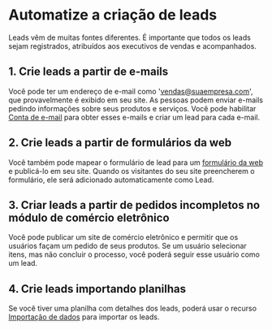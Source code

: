 # Automatize a criação de leads


Leads vêm de muitas fontes diferentes. É importante que todos os leads sejam registrados, atribuídos aos executivos de vendas e acompanhados.


## 1. Crie leads a partir de e-mails


Você pode ter um endereço de e-mail como 'vendas@suaempresa.com', que provavelmente é exibido em seu site. As pessoas podem enviar e-mails pedindo informações sobre seus produtos e serviços. Você pode habilitar [Conta de e-mail](/docs/v13/user/manual/en/setting-up/email/email-account) para obter esses e-mails e criar um lead para cada e-mail.


## 2. Crie leads a partir de formulários da web


Você também pode mapear o formulário de lead para um [formulário da web](/docs/v13/user/manual/en/website/web-form) e publicá-lo em seu site. Quando os visitantes do seu site preencherem o formulário, ele será adicionado automaticamente como Lead.


## 3. Criar leads a partir de pedidos incompletos no módulo de comércio eletrônico


Você pode publicar um site de comércio eletrônico e permitir que os usuários façam um pedido de seus produtos. Se um usuário selecionar itens, mas não concluir o processo, você poderá seguir esse usuário como um lead.


## 4. Crie leads importando planilhas


Se você tiver uma planilha com detalhes dos leads, poderá usar o recurso [Importação de dados](/docs/v13/user/manual/en/setting-up/data/data-import) para importar os leads.